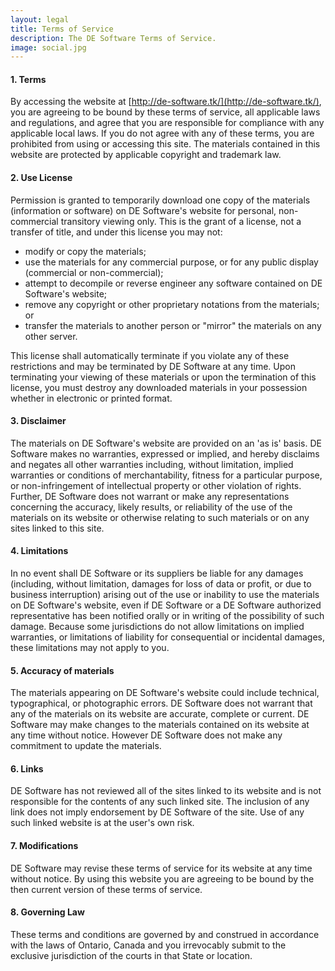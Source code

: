 ```yaml
---
layout: legal
title: Terms of Service
description: The DE Software Terms of Service.
image: social.jpg
---
```


#### 1. Terms
By accessing the website at [http://de-software.tk/](http://de-software.tk/), you are agreeing to be bound by these terms of service, all applicable laws and regulations, and agree that you are responsible for compliance with any applicable local laws. If you do not agree with any of these terms, you are prohibited from using or accessing this site. The materials contained in this website are protected by applicable copyright and trademark law.

#### 2. Use License
Permission is granted to temporarily download one copy of the materials (information or software) on DE Software's website for personal, non-commercial transitory viewing only. This is the grant of a license, not a transfer of title, and under this license you may not:
- modify or copy the materials;
- use the materials for any commercial purpose, or for any public display (commercial or non-commercial);
- attempt to decompile or reverse engineer any software contained on DE Software's website;
- remove any copyright or other proprietary notations from the materials; or
- transfer the materials to another person or "mirror" the materials on any other server.

This license shall automatically terminate if you violate any of these restrictions and may be terminated by DE Software at any time. Upon terminating your viewing of these materials or upon the termination of this license, you must destroy any downloaded materials in your possession whether in electronic or printed format.

#### 3. Disclaimer
The materials on DE Software's website are provided on an 'as is' basis. DE Software makes no warranties, expressed or implied, and hereby disclaims and negates all other warranties including, without limitation, implied warranties or conditions of merchantability, fitness for a particular purpose, or non-infringement of intellectual property or other violation of rights.
Further, DE Software does not warrant or make any representations concerning the accuracy, likely results, or reliability of the use of the materials on its website or otherwise relating to such materials or on any sites linked to this site.

#### 4. Limitations
In no event shall DE Software or its suppliers be liable for any damages (including, without limitation, damages for loss of data or profit, or due to business interruption) arising out of the use or inability to use the materials on DE Software's website, even if DE Software or a DE Software authorized representative has been notified orally or in writing of the possibility of such damage. Because some jurisdictions do not allow limitations on implied warranties, or limitations of liability for consequential or incidental damages, these limitations may not apply to you.

#### 5. Accuracy of materials
The materials appearing on DE Software's website could include technical, typographical, or photographic errors. DE Software does not warrant that any of the materials on its website are accurate, complete or current. DE Software may make changes to the materials contained on its website at any time without notice. However DE Software does not make any commitment to update the materials.

#### 6. Links
DE Software has not reviewed all of the sites linked to its website and is not responsible for the contents of any such linked site. The inclusion of any link does not imply endorsement by DE Software of the site. Use of any such linked website is at the user's own risk.

#### 7. Modifications
DE Software may revise these terms of service for its website at any time without notice. By using this website you are agreeing to be bound by the then current version of these terms of service.

#### 8. Governing Law
These terms and conditions are governed by and construed in accordance with the laws of Ontario, Canada and you irrevocably submit to the exclusive jurisdiction of the courts in that State or location.

